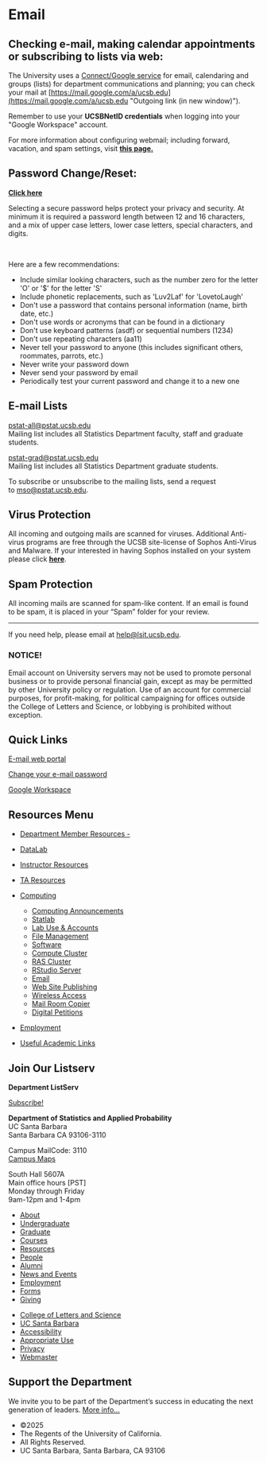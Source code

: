 # Email

## Checking e-mail, making calendar appointments or subscribing to lists via web:

The University uses a [Connect/Google service](https://www.connect.ucsb.edu/messaging-collaboration-services/google-workspace) for email, calendaring and groups (lists) for department communications and planning; you can check your mail at [https://mail.google.com/a/ucsb.edu](https://mail.google.com/a/ucsb.edu "Outgoing link (in new window)").

Remember to use your **UCSBNetID credentials** when logging into your "Google Workspace" account.

For more information about configuring webmail; including forward, vacation, and spam settings, visit [**this page.**](https://support.google.com/mail?hl=en&authuser=0#topic=7065107 "Email / Webmail")

## Password Change/Reset:

[**Click here**](https://www.identity.ucsb.edu/ucsbnetid/password "Outgoing link (in new window)")

Selecting a secure password helps protect your privacy and security. At minimum it is required a password length between 12 and 16 characters, and a mix of upper case letters, lower case letters, special characters, and digits.  

 

Here are a few recommendations:

- Include similar looking characters, such as the number zero for the letter 'O' or '$' for the letter 'S'
- Include phonetic replacements, such as 'Luv2Laf' for 'LovetoLaugh'
- Don't use a password that contains personal information (name, birth date, etc.)
- Don't use words or acronyms that can be found in a dictionary
- Don't use keyboard patterns (asdf) or sequential numbers (1234)
- Don't use repeating characters (aa11)
- Never tell your password to anyone (this includes significant others, roommates, parrots, etc.)
- Never write your password down
- Never send your password by email
- Periodically test your current password and change it to a new one

## E-mail Lists

[pstat-all@pstat.ucsb.edu](mailto:pstat-all@pstat.ucsb.edu "Write an email (mail client launch)")   
Mailing list includes all Statistics Department faculty, staff and graduate students.

[pstat-grad@pstat.ucsb.edu](mailto:pstat-grad@pstat.ucsb.edu "Write an email (mail client launch)")   
Mailing list includes all Statistics Department graduate students.

To subscribe or unsubscribe to the mailing lists, send a request to [mso@pstat.ucsb.edu](mailto:zamarron@pstat.ucsb.edu "Write an email (mail client launch)").

## Virus Protection

All incoming and outgoing mails are scanned for viruses. Additional Anti-virus programs are free through the UCSB site-license of Sophos Anti-Virus and Malware. If your interested in having Sophos installed on your system please click [**here**](mailto:help@pstat.ucsb.edu?subject=Please%20install%20Sophos%20of%20my%20office%20system&body=Please%20contact%20me%20so%20I%20can%20get%20on%20the%20schedule%20to%20have%20Sophos%20installed%20on%20my%20office%20computer.%20%20.).

## Spam Protection

All incoming mails are scanned for spam-like content. If an email is found to be spam, it is placed in your “Spam” folder for your review.

* * *

If you need help, please email at [help@lsit.ucsb.edu](mailto:help@lsit.ucsb.edu "Write an email (mail client launch)").

### NOTICE!

Email account on University servers may not be used to promote personal business or to provide personal financial gain, except as may be permitted by other University policy or regulation. Use of an account for commercial purposes, for profit-making, for political campaigning for offices outside the College of Letters and Science, or lobbying is prohibited without exception.

## Quick Links

[E-mail web portal](https://mail.google.com/a/ucsb.edu)

[Change your e-mail password](https://www.identity.ucsb.edu/ucsbnetid/password)

[Google Workspace](https://www.connect.ucsb.edu/messaging-collaboration-services/google-workspace)

## Resources Menu

- [Department Member Resources -](/resources "Department Member Resources")
- [DataLab](/resources/statlab "DataLab")
- [Instructor Resources](/resources/instructor "Instructor Resources")
- [TA Resources](/resources/ta-resources "TA Resources")
- [Computing](/resources/computing "Computing")
  
  - [Computing Announcements](/resources/computing/announcements "Computing Announcements")
  - [Statlab](/resources/computing/statlab "Statlab")
  - [Lab Use &amp; Accounts](/resources/computing/lab-use "Lab Use & Accounts")
  - [File Management](/resources/computing/file-management "File Management")
  - [Software](/resources/computing/software "Software")
  - [Compute Cluster](/resources/computing/cluster "Compute Cluster")
  - [RAS Cluster](/resources/computing/ras "RAS Cluster")
  - [RStudio Server](/resources/computing/rstudio "RStudio Server")
  - [Email](/resources/computing/email "Email")
  - [Web Site Publishing](/resources/computing/website "Web Site Publishing")
  - [Wireless Access](/resources/computing/wireless "Wireless Access")
  - [Mail Room Copier](/resources/computing/copier "Mail Room Copier")
  - [Digital Petitions](/resources/computing/digital-petitions "Digital Petitions")
- [Employment](/about/employment "Employment")
- [Useful Academic Links](/resources/useful "Useful Academic Links")

## Join Our Listserv

**Department ListServ**

[Subscribe!](https://groups.google.com/u/1/a/pstat.ucsb.edu/g/pstat-undergrad?hl=en)

**Department of Statistics and Applied Probability**  
UC Santa Barbara  
Santa Barbara CA 93106-3110

Campus MailCode: 3110  
[Campus Maps](http://www.aw.id.ucsb.edu/maps/)

South Hall 5607A  
Main office hours \[PST]  
Monday through Friday  
9am-12pm and 1-4pm

- [About](/about "About")
- [Undergraduate](/undergrad)
- [Graduate](/graduate)
- [Courses](/courses)
- [Resources](/resources "Resources")
- [People](/people)
- [Alumni](/alumni "Undergraduate Alumni")
- [News and Events](/news)
- [Employment](/about/employment "Employment")
- [Forms](/forms "Forms")
- [Giving](/giving "Giving")

<!--THE END-->

- [College of Letters and Science](http://www.college.ucsb.edu "College of Letters and Science")
- [UC Santa Barbara](http://www.ucsb.edu "UC Santa Barbara")
- [Accessibility](/accessibility "Accessibility")
- [Appropriate Use](http://www.policy.ucsb.edu/terms_of_use/ "Appropriate Use")
- [Privacy](http://www.policy.ucsb.edu/privacy-notification/ "Privacy")
- [Webmaster](mailto:help@pstat.ucsb.edu "Webmaster")

## Support the Department

We invite you to be part of the Department’s success in educating the next generation of leaders. [More info...](/giving)

- ©2025
- The Regents of the University of California.
- All Rights Reserved.
- UC Santa Barbara, Santa Barbara, CA 93106